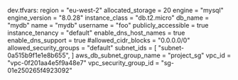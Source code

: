 dev.tfvars: 
region                  = "eu-west-2"
allocated_storage       = 20
engine                  = "mysql"
engine_version          = "8.0.28"
instance_class          = "db.t2.micro"
db_name                 = "mydb"
name                    = "mydb"
username                = "foo"
publicly_accessible     = true
instance_tenancy        = "default"
enable_dns_host_names   = true
enable_dns_support      = true
#allowed_cidr_blocks     = "0.0.0.0/0"
allowed_security_groups = "default"
subnet_ids = [
  "subnet-0a515b9f1e1e8b655",
]
aws_db_subnet_group_name = "project_sg"
vpc_id                   = "vpc-0f201aa4e5f9a48e7"
vpc_security_group_id    = "sg-01e250265f4923092"